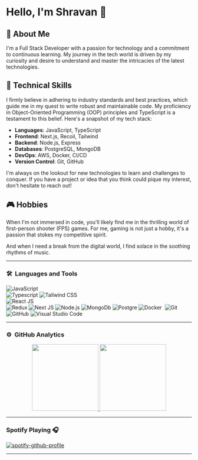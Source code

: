 
# Hello, I'm Shravan 👋

## 🚀 About Me
I'm a Full Stack Developer with a passion for technology and a commitment to continuous learning. My journey in the tech world is driven by my curiosity and desire to understand and master the intricacies of the latest technologies. 

## 💼 Technical Skills
I firmly believe in adhering to industry standards and best practices, which guide me in my quest to write robust and maintainable code. My proficiency in Object-Oriented Programming (OOP) principles and TypeScript is a testament to this belief. Here's a snapshot of my tech stack:

- **Languages**: JavaScript, TypeScript
- **Frontend**: Next.js, Recoil, Tailwind
- **Backend**: Node.js, Express
- **Databases**: PostgreSQL, MongoDB
- **DevOps**: AWS, Docker, CI/CD
- **Version Control**: Git, GitHub

I'm always on the lookout for new technologies to learn and challenges to conquer. If you have a project or idea that you think could pique my interest, don't hesitate to reach out!

## 🎮 Hobbies
When I'm not immersed in code, you'll likely find me in the thrilling world of first-person shooter (FPS) games. For me, gaming is not just a hobby, it's a passion that stokes my competitive spirit.

And when I need a break from the digital world, I find solace in the soothing rhythms of music.


---

### 🛠 &nbsp;Languages and Tools

  ![JavaScript](https://img.shields.io/badge/JavaScript-323330?style=for-the-badge&logo=javascript&logoColor=F7DF1E)  
  ![Typescript](https://img.shields.io/badge/TypeScript-007ACC?style=for-the-badge&logo=typescript&logoColor=white)
  ![Tailwind CSS](https://img.shields.io/badge/Tailwind_CSS-38B2AC?style=for-the-badge&logo=tailwind-css&logoColor=white)  
  ![React JS](https://img.shields.io/badge/React-20232A?style=for-the-badge&logo=react&logoColor=61DAFB)  
  ![Redux](https://img.shields.io/badge/Redux-593D88?style=for-the-badge&logo=redux&logoColor=white)
  ![Next JS](https://img.shields.io/badge/next%20js-000000?style=for-the-badge&logo=nextdotjs&logoColor=white)
  ![Node.js](https://img.shields.io/badge/Node%20js-339933?style=for-the-badge&logo=nodedotjs&logoColor=white)
  ![MongoDb](https://img.shields.io/badge/MongoDB-4EA94B?style=for-the-badge&logo=mongodb&logoColor=white)
  ![Postgre](https://img.shields.io/badge/PostgreSQL-316192?style=for-the-badge&logo=postgresql&logoColor=white)
  ![Docker](https://img.shields.io/badge/Docker-2CA5E0?style=for-the-badge&logo=docker&logoColor=white)
  ![]()
  ![Git](https://img.shields.io/badge/GIT-E44C30?style=for-the-badge&logo=git&logoColor=white)
  ![GitHub](https://img.shields.io/badge/GitHub-100000?style=for-the-badge&logo=github&logoColor=white)
  ![Visual Studio Code](https://img.shields.io/badge/VSCode-0078D4?style=for-the-badge&logo=visual%20studio%20code&logoColor=white)
  

---

### ⚙️ &nbsp;GitHub Analytics

<p align="center">
<a href="https://github.com/Shravan-Chaudhary">
  <img height="180em" src="https://github-readme-stats-eight-theta.vercel.app/api?username=Shravan-Chaudhary&show_icons=true&theme=buefy&include_all_commits=true&count_private=true"/>
  <img height="180em" src="https://github-readme-stats-eight-theta.vercel.app/api/top-langs/?username=Shravan-Chaudhary&layout=compact&langs_count=8&theme=buefy"/>
</a>
</p>

---

### Spotify Playing 🎧
[![spotify-github-profile](https://spotify-github-profile.vercel.app/api/view?uid=313zhon4ggk6dyvpjd57a5jh2sra&cover_image=true&theme=natemoo-re&show_offline=false&background_color=121212&interchange=false&bar_color=53b14f&bar_color_cover=false)](https://github.com/kittinan/spotify-github-profile)

---

